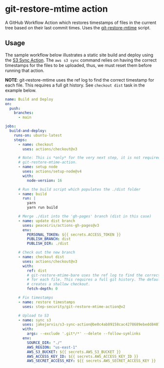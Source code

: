 # git-restore-mtime action

A GitHub Workflow Action which restores timestamps of files in the current tree based on their last commit times. Uses the [git-restore-mtime](https://github.com/MestreLion/git-tools) script.

## Usage

The sample workflow below illustrates a static site build and deploy using the
[S3 Sync Action](https://github.com/jakejarvis/s3-sync-action). The `aws s3 sync` command relies on having the
correct timestamps for the files to be uploaded, thus, we must reset them before
running that action.

**NOTE**: git-restore-mtime uses the ref log to find the correct timestamp
for each file. This requires a full git history. See `checkout dist` task in
the example below.

```yaml
name: Build and Deploy
on:
  push:
    branches:
      - main

jobs:
  build-and-deploy:
    runs-on: ubuntu-latest
    steps:
      - name: checkout
        uses: actions/checkout@v3

      # Note: This is *only* for the very next step, it is not required by
      # git-restore-mtime-action.
      - name: setup node
        uses: actions/setup-node@v4
        with:
          node-version: 16

      # Run the build script which populates the ./dist folder
      - name: build
        run: |
          yarn
          yarn run build

      # Merge ./dist into the 'gh-pages' branch (dist in this case)
      - name: update dist branch
        uses: peaceiris/actions-gh-pages@v3
        env:
          PERSONAL_TOKEN: ${{ secrets.ACCESS_TOKEN }}
          PUBLISH_BRANCH: dist
          PUBLISH_DIR: ./dist

      # Check out the new branch
      - name: checkout dist
        uses: actions/checkout@v3
        with:
          ref: dist
          # git-restore-mtime-bare uses the ref log to find the correct timestamp
          # for each file. This requires a full git history. The default value (1)
          # creates a shallow checkout.
          fetch-depth: 0

      # Fix timestamps
      - name: restore timestamps
        uses: step-security/git-restore-mtime-action@v2

      # Upload to S3
      - name: sync s3
        uses: jakejarvis/s3-sync-action@be0c4ab89158cac4278689ebedd8407dd5f35a83
        with:
          args: --exclude '.git*/*' --delete --follow-symlinks
        env:
          SOURCE_DIR: "./"
          AWS_REGION: "us-east-1"
          AWS_S3_BUCKET: ${{ secrets.AWS_S3_BUCKET }}
          AWS_ACCESS_KEY_ID: ${{ secrets.AWS_ACCESS_KEY_ID }}
          AWS_SECRET_ACCESS_KEY: ${{ secrets.AWS_SECRET_ACCESS_KEY }}
```
